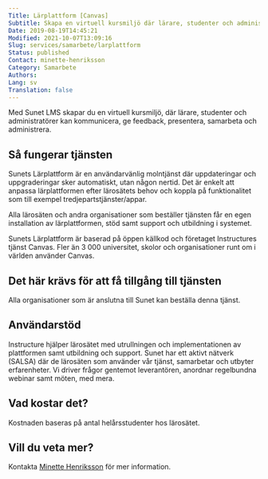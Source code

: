 ```yaml
---
Title: Lärplattform [Canvas]
Subtitle: Skapa en virtuell kursmiljö där lärare, studenter och administratörer samarbetar
Date: 2019-08-19T14:45:21
Modified: 2021-10-07T13:09:16
Slug: services/samarbete/larplattform
Status: published
Contact: minette-henriksson
Category: Samarbete
Authors: 
Lang: sv
Translation: false
---
```


Med Sunet LMS skapar du en virtuell kursmiljö, där lärare, studenter och administratörer kan kommunicera, ge feedback, presentera, samarbeta och administrera.

## Så fungerar tjänsten

Sunets Lärplattform är en användarvänlig molntjänst där uppdateringar och uppgraderingar sker automatiskt, utan någon nertid. Det är enkelt att anpassa lärplattformen efter lärosätets behov och koppla på funktionalitet som till exempel tredjepartstjänster/appar.

Alla lärosäten och andra organisationer som beställer tjänsten får en egen installation av lärplattformen, stöd samt support och utbildning i systemet.

Sunets Lärplattform är baserad på öppen källkod och företaget Instructures tjänst Canvas. Fler än 3 000 universitet, skolor och organisationer runt om i världen använder Canvas.

## Det här krävs för att få tillgång till tjänsten

Alla organisationer som är anslutna till Sunet kan beställa denna tjänst.

## Användarstöd

Instructure hjälper lärosätet med utrullningen och implementationen av plattformen samt utbildning och support. Sunet har ett aktivt nätverk (SALSA) där de lärosäten som använder vår tjänst, samarbetar och utbyter erfarenheter. Vi driver frågor gentemot leverantören, anordnar regelbundna webinar samt möten, med mera.

## Vad kostar det?

Kostnaden baseras på antal helårsstudenter hos lärosätet.

## Vill du veta mer?

Kontakta [Minette Henriksson](mailto:minette.henriksson@sunet.se) för mer information.

 

